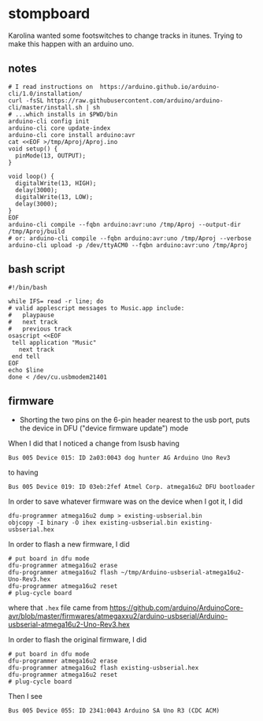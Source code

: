 stompboard
==========

Karolina wanted some footswitches to change tracks in itunes.
Trying to make this happen with an arduino uno.

notes
-----

```
# I read instructions on  https://arduino.github.io/arduino-cli/1.0/installation/
curl -fsSL https://raw.githubusercontent.com/arduino/arduino-cli/master/install.sh | sh
# ...which installs in $PWD/bin
arduino-cli config init
arduino-cli core update-index
arduino-cli core install arduino:avr
cat <<EOF >/tmp/Aproj/Aproj.ino
void setup() {
  pinMode(13, OUTPUT);
}

void loop() {
  digitalWrite(13, HIGH);
  delay(3000);
  digitalWrite(13, LOW);
  delay(3000);
}
EOF
arduino-cli compile --fqbn arduino:avr:uno /tmp/Aproj --output-dir /tmp/Aproj/build
# or: arduino-cli compile --fqbn arduino:avr:uno /tmp/Aproj --verbose
arduino-cli upload -p /dev/ttyACM0 --fqbn arduino:avr:uno /tmp/Aproj
```

bash script
-----------

```
#!/bin/bash

while IFS= read -r line; do
# valid applescript messages to Music.app include:
#   playpause
#   next track
#   previous track
osascript <<EOF
 tell application "Music"
   next track
 end tell
EOF
echo $line
done < /dev/cu.usbmodem21401
```

firmware
--------

- Shorting the two pins on the 6-pin header nearest to the usb port,
  puts the device in DFU ("device firmware update") mode

When I did that I noticed a change from lsusb having
```
Bus 005 Device 015: ID 2a03:0043 dog hunter AG Arduino Uno Rev3
```
to having
```
Bus 005 Device 019: ID 03eb:2fef Atmel Corp. atmega16u2 DFU bootloader
```

In order to save whatever firmware was on the device when I got it, I did
```
dfu-programmer atmega16u2 dump > existing-usbserial.bin
objcopy -I binary -O ihex existing-usbserial.bin existing-usbserial.hex
```

In order to flash a new firmware, I did
```
# put board in dfu mode
dfu-programmer atmega16u2 erase
dfu-programmer atmega16u2 flash ~/tmp/Arduino-usbserial-atmega16u2-Uno-Rev3.hex
dfu-programmer atmega16u2 reset
# plug-cycle board
```
where that `.hex` file came from https://github.com/arduino/ArduinoCore-avr/blob/master/firmwares/atmegaxxu2/arduino-usbserial/Arduino-usbserial-atmega16u2-Uno-Rev3.hex


In order to flash the original firmware, I did
```
# put board in dfu mode
dfu-programmer atmega16u2 erase
dfu-programmer atmega16u2 flash existing-usbserial.hex
dfu-programmer atmega16u2 reset
# plug-cycle board
```

Then I see
```
Bus 005 Device 055: ID 2341:0043 Arduino SA Uno R3 (CDC ACM)
```
